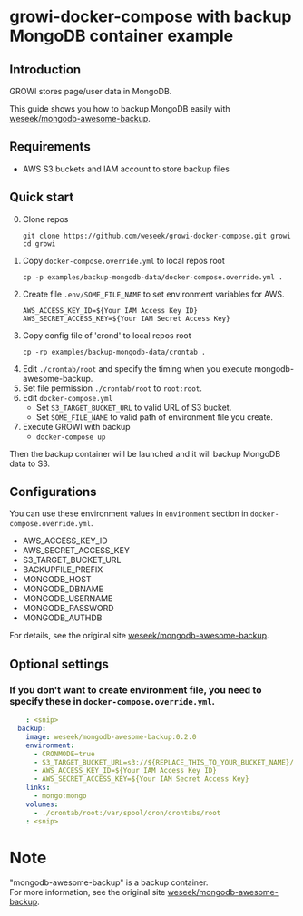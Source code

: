 growi-docker-compose with backup MongoDB container example
===================================================

Introduction
-----------

GROWI stores page/user data in MongoDB.

This guide shows you how to backup MongoDB easily with [weseek/mongodb-awesome-backup](https://github.com/weseek/mongodb-awesome-backup).

Requirements
-----------

- AWS S3 buckets and IAM account to store backup files

## Quick start

0. Clone repos
    ```
    git clone https://github.com/weseek/growi-docker-compose.git growi
    cd growi
    ```
1. Copy `docker-compose.override.yml` to local repos root
    ```
    cp -p examples/backup-mongodb-data/docker-compose.override.yml .
    ```
2. Create file `.env/SOME_FILE_NAME` to set environment variables for AWS.
    ```
    AWS_ACCESS_KEY_ID=${Your IAM Access Key ID}
    AWS_SECRET_ACCESS_KEY=${Your IAM Secret Access Key}
    ```
3. Copy config file of 'crond' to local repos root
    ```
    cp -rp examples/backup-mongodb-data/crontab .
    ```
4. Edit `./crontab/root` and specify the timing when you execute mongodb-awesome-backup.
5. Set file permission `./crontab/root` to `root:root`.
6. Edit `docker-compose.yml`
    - Set `S3_TARGET_BUCKET_URL` to valid URL of S3 bucket.
    - Set `SOME_FILE_NAME` to valid path of environment file you create.
7. Execute GROWI with backup
    - `docker-compose up`

Then the backup container will be launched and it will backup MongoDB data to S3.


## Configurations

You can use these environment values in `environment` section in `docker-compose.override.yml`.

- AWS_ACCESS_KEY_ID
- AWS_SECRET_ACCESS_KEY
- S3_TARGET_BUCKET_URL
- BACKUPFILE_PREFIX
- MONGODB_HOST
- MONGODB_DBNAME
- MONGODB_USERNAME
- MONGODB_PASSWORD
- MONGODB_AUTHDB

For details, see the original site [weseek/mongodb-awesome-backup](https://github.com/weseek/mongodb-awesome-backup).


## Optional settings

### If you don't want to create environment file, you need to specify these in `docker-compose.override.yml`.

```yaml:docker-compose.override.yml
    : <snip>
  backup:
    image: weseek/mongodb-awesome-backup:0.2.0
    environment:
      - CRONMODE=true
      - S3_TARGET_BUCKET_URL=s3://${REPLACE_THIS_TO_YOUR_BUCKET_NAME}/
      - AWS_ACCESS_KEY_ID=${Your IAM Access Key ID}
      - AWS_SECRET_ACCESS_KEY=${Your IAM Secret Access Key}
    links:
      - mongo:mongo
    volumes:
      - ./crontab/root:/var/spool/cron/crontabs/root
    : <snip>
```


# Note

"mongodb-awesome-backup" is a backup container.  
For more information, see the original site [weseek/mongodb-awesome-backup](https://github.com/weseek/mongodb-awesome-backup).

